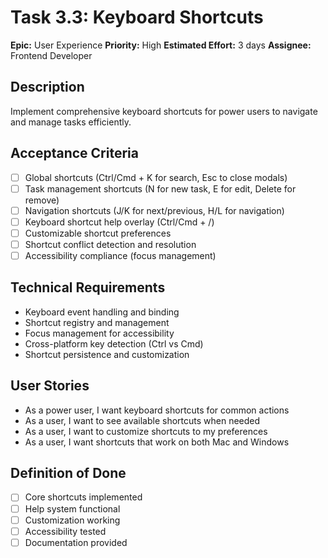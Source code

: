 # Task 3.3: Keyboard Shortcuts

**Epic:** User Experience
**Priority:** High
**Estimated Effort:** 3 days
**Assignee:** Frontend Developer

## Description
Implement comprehensive keyboard shortcuts for power users to navigate and manage tasks efficiently.

## Acceptance Criteria
- [ ] Global shortcuts (Ctrl/Cmd + K for search, Esc to close modals)
- [ ] Task management shortcuts (N for new task, E for edit, Delete for remove)
- [ ] Navigation shortcuts (J/K for next/previous, H/L for navigation)
- [ ] Keyboard shortcut help overlay (Ctrl/Cmd + /)
- [ ] Customizable shortcut preferences
- [ ] Shortcut conflict detection and resolution
- [ ] Accessibility compliance (focus management)

## Technical Requirements
- Keyboard event handling and binding
- Shortcut registry and management
- Focus management for accessibility
- Cross-platform key detection (Ctrl vs Cmd)
- Shortcut persistence and customization

## User Stories
- As a power user, I want keyboard shortcuts for common actions
- As a user, I want to see available shortcuts when needed
- As a user, I want to customize shortcuts to my preferences
- As a user, I want shortcuts that work on both Mac and Windows

## Definition of Done
- [ ] Core shortcuts implemented
- [ ] Help system functional
- [ ] Customization working
- [ ] Accessibility tested
- [ ] Documentation provided